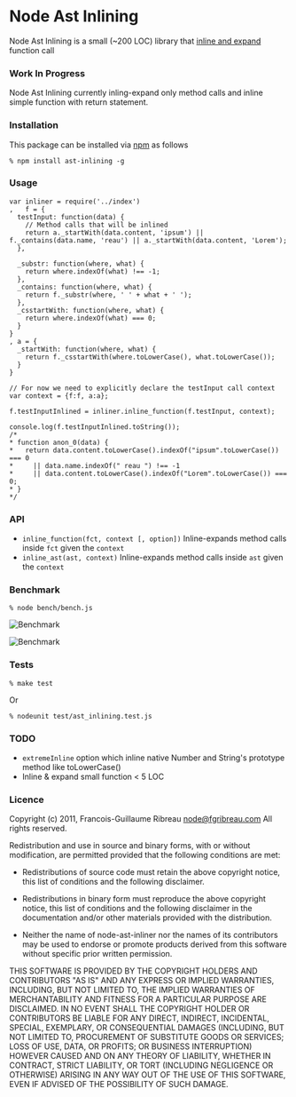 # Node Ast Inlining

Node Ast Inlining is a small (~200 LOC) library that [inline and expand](http://en.wikipedia.org/wiki/Inline_expansion) function call

### Work In Progress

Node Ast Inlining currently inling-expand only method calls and inline simple function with return statement.

### Installation

This package can be installed via [npm](http://npmjs.org/) as follows

    % npm install ast-inlining -g

### Usage
    
    var inliner = require('../index')
    ,   f = {
      testInput: function(data) {
        // Method calls that will be inlined 
        return a._startWith(data.content, 'ipsum') || f._contains(data.name, 'reau') || a._startWith(data.content, 'Lorem');
      },

      _substr: function(where, what) {
        return where.indexOf(what) !== -1;
      },
      _contains: function(where, what) {
        return f._substr(where, ' ' + what + ' ');
      },
      _csstartWith: function(where, what) {
        return where.indexOf(what) === 0;
      }
    }
    , a = {
      _startWith: function(where, what) {
        return f._csstartWith(where.toLowerCase(), what.toLowerCase());
      }
    }

    // For now we need to explicitly declare the testInput call context
    var context = {f:f, a:a};

    f.testInputInlined = inliner.inline_function(f.testInput, context);

    console.log(f.testInputInlined.toString());
    /*
    * function anon_0(data) {
    *   return data.content.toLowerCase().indexOf("ipsum".toLowerCase()) === 0 
    *     || data.name.indexOf(" reau ") !== -1 
    *     || data.content.toLowerCase().indexOf("Lorem".toLowerCase()) === 0;
    * }
    */

### API

   * `inline_function(fct, context [, option])` Inline-expands method calls inside `fct` given the `context` 
   * `inline_ast(ast, context)` Inline-expands method calls inside `ast` given the `context` 

### Benchmark

    % node bench/bench.js

![Benchmark](http://bit.ly/r9wAwI "Benchmark's result")

![Benchmark](http://bit.ly/r6pUZp "Benchmark's result")

### Tests
    % make test
  Or

    % nodeunit test/ast_inlining.test.js

### TODO
 * `extremeInline` option which inline native Number and String's prototype method like toLowerCase()
 * Inline & expand small function < 5 LOC  

### Licence

Copyright (c) 2011, Francois-Guillaume Ribreau <node@fgribreau.com>
All rights reserved.

Redistribution and use in source and binary forms, with or without
modification, are permitted provided that the following conditions are met:

  - Redistributions of source code must retain the above copyright notice,
    this list of conditions and the following disclaimer.

  - Redistributions in binary form must reproduce the above copyright notice,
    this list of conditions and the following disclaimer in the documentation
    and/or other materials provided with the distribution.

  - Neither the name of node-ast-inliner nor the names of its contributors
    may be used to endorse or promote products derived from this software
    without specific prior written permission.

THIS SOFTWARE IS PROVIDED BY THE COPYRIGHT HOLDERS AND CONTRIBUTORS "AS IS" AND
ANY EXPRESS OR IMPLIED WARRANTIES, INCLUDING, BUT NOT LIMITED TO, THE IMPLIED
WARRANTIES OF MERCHANTABILITY AND FITNESS FOR A PARTICULAR PURPOSE ARE
DISCLAIMED. IN NO EVENT SHALL THE COPYRIGHT HOLDER OR CONTRIBUTORS BE LIABLE
FOR ANY DIRECT, INDIRECT, INCIDENTAL, SPECIAL, EXEMPLARY, OR CONSEQUENTIAL
DAMAGES (INCLUDING, BUT NOT LIMITED TO, PROCUREMENT OF SUBSTITUTE GOODS OR
SERVICES; LOSS OF USE, DATA, OR PROFITS; OR BUSINESS INTERRUPTION) HOWEVER
CAUSED AND ON ANY THEORY OF LIABILITY, WHETHER IN CONTRACT, STRICT LIABILITY,
OR TORT (INCLUDING NEGLIGENCE OR OTHERWISE) ARISING IN ANY WAY OUT OF THE USE
OF THIS SOFTWARE, EVEN IF ADVISED OF THE POSSIBILITY OF SUCH DAMAGE.